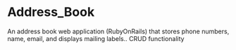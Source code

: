 # Address_Book
An address book web application (RubyOnRails) that stores phone numbers, name, email, and displays mailing labels.. CRUD functionality
